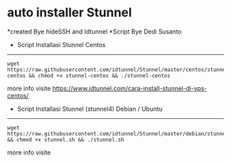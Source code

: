 # auto installer Stunnel
*created Bye hideSSH and Idtunnel
*Script Bye Dedi Susanto

* Script Installasi Stunnel Centos
--------
```
wget https://raw.githubusercontent.com/idtunnel/Stunnel/master/centos/stunnel-centos && chmod +x stunnel-centos && ./stunnel-centos
```
more info visite https://www.idtunnel.com/cara-install-stunnel-di-vps-centos/

* Script Installasi Stunnel (stunnel4) Debian / Ubuntu
--------
```
wget https://raw.githubusercontent.com/idtunnel/Stunnel/master/debian/stunnel.sh && chmod +x stunnel.sh && ./stunnel.sh
```
more info visite

